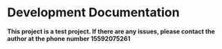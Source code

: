 # Development Documentation
**This project is a test project. If there are any issues, please contact the author at the phone number 15592075261**
